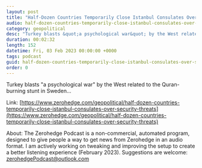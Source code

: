 ```yaml
---
layout: post
title: "Half-Dozen Countries Temporarily Close Istanbul Consulates Over 'Security Threats'"
audio: half-dozen-countries-temporarily-close-istanbul-consulates-over-security-threats-0
category: geopolitical
desc: "Turkey blasts &quot;a psychological war&quot; by the West related to the Quran-burning stunt in Sweden..."
duration: 00:02:32
length: 152
datetime: Fri, 03 Feb 2023 00:00:00 +0000
tags: podcast
guid: half-dozen-countries-temporarily-close-istanbul-consulates-over-security-threats-0
order: 0
---
```

Turkey blasts &quot;a psychological war&quot; by the West related to the Quran-burning stunt in Sweden...

Link: [https://www.zerohedge.com/geopolitical/half-dozen-countries-temporarily-close-istanbul-consulates-over-security-threats](https://www.zerohedge.com/geopolitical/half-dozen-countries-temporarily-close-istanbul-consulates-over-security-threats)

About: The Zerohedge Podcast is a non-commercial, automated program, designed to give people a way to get news from Zerohedge in an audio format.  I am actively working on tweaking and improving the setup to create a better listening experience (February 2023).  Suggestions are welcome: [zerohedgePodcast@outlook.com](mailto:zerohedgePodcast@outlook.com)
